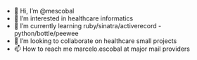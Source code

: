 - 👋 Hi, I’m @mescobal
- 👀 I’m interested in healthcare informatics
- 🌱 I’m currently learning ruby/sinatra/activerecord - python/bottle/peewee
- 💞️ I’m looking to collaborate on healthcare small projects
- 📫 How to reach me marcelo.escobal at major mail providers

<!---
mescobal/mescobal is a ✨ special ✨ repository because its `README.md` (this file) appears on your GitHub profile.
You can click the Preview link to take a look at your changes.
--->
